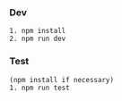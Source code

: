 
### Dev
```
1. npm install
2. npm run dev
```
### Test
```
(npm install if necessary)
1. npm run test
```
